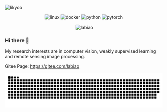 <p align="left"> <img src="https://komarev.com/ghpvc/?username=labiao" alt="likyoo" /> </p>
<p align="center">
  <img src="https://www.vectorlogo.zone/logos/linux/linux-icon.svg" alt="linux" width="40" height="40"/>
  <img src="https://www.vectorlogo.zone/logos/docker/docker-icon.svg" alt="docker" width="40" height="40"/> 
  <img src="https://www.vectorlogo.zone/logos/python/python-icon.svg" alt="python" width="40" height="40"/>
  <img src="https://www.vectorlogo.zone/logos/pytorch/pytorch-icon.svg" alt="pytorch" width="40" height="40"/> 
</p>
<p align="center">&nbsp;<img align="center" src="https://github-readme-stats-greatv.vercel.app/api?username=labiao&show_icons=true&hide_border=true&hide_title=true&include_all_commits=true" alt="labiao" /></p>


### Hi there 👋

My research interests are in computer vision, weakly supervised learning and remote sensing image processing.

Gitee Page: https://gitee.com/labiao





![](https://raw.githubusercontent.com/labiao/labiao/output/github-contribution-grid-snake.svg)



<!--📫 E-mail: zhengdaoyuan@whu.edu.cn -->

<!--

 💬 **I am looking for internships related to CV and DL**

**labiao/labiao** is a ✨ _special_ ✨ repository because its `README.md` (this file) appears on your GitHub profile.

Here are some ideas to get you started:

- 🔭 I’m currently working on ...
- 🌱 I’m currently learning ...
- 👯 I’m looking to collaborate on ...
- 🤔 I’m looking for help with ...
- 💬 Ask me about ...
- 📫 How to reach me: ...
- 😄 Pronouns: ...
- ⚡ Fun fact: ...
  -->
